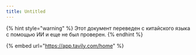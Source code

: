 ```yaml
---
title: Untitled
---
```


{% hint style="warning" %}
Этот документ переведен с китайского языка с помощью ИИ и еще не был проверен.
{% endhint %}

{% embed url="https://app.tavily.com/home" %}